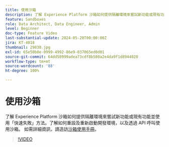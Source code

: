 ```yaml
---
title: 使用沙箱
description: 了解 Experience Platform 沙箱如何提供隔離環境來嘗試新功能或現有功能並使用快速失敗方法。了解如何重設及重新啟動開發環境，以及透過 API 呼叫使用沙箱。
feature: Sandboxes
role: Data Architect, Data Engineer, Admin
level: Beginner
doc-type: Feature Video
last-substantial-update: 2024-05-28T00:00:00Z
jira: KT-4018
thumbnail: 29838.jpg
exl-id: 65e50b0e-0999-4992-86e9-037065ed0d01
source-git-commit: 64dd58999adea73cdf8b580a2e4da9f1d8944020
workflow-type: tm+mt
source-wordcount: '88'
ht-degree: 100%

---
```


# 使用沙箱

了解 Experience Platform 沙箱如何提供隔離環境來嘗試新功能或現有功能並使用「快速失敗」方法。了解如何重設及重新啟動開發環境，以及透過 API 呼叫使用沙箱。 如需詳細資訊，請造訪[沙箱使用手冊](https://experienceleague.adobe.com/docs/experience-platform/sandbox/home.html?lang=zh-Hant)。

>[!VIDEO](https://video.tv.adobe.com/v/29838/?learn=on&enablevpops)


